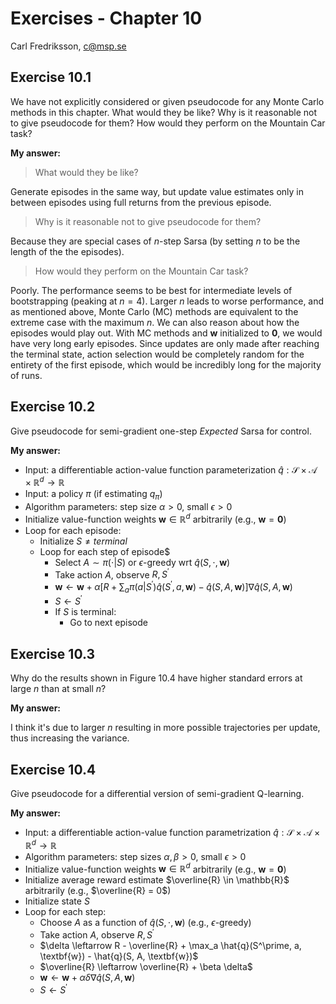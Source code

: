# Exercises - Chapter 10

Carl Fredriksson, c@msp.se

## Exercise 10.1

We have not explicitly considered or given pseudocode for any Monte Carlo methods in this chapter. What would they be like? Why is it reasonable not to give pseudocode for them? How would they perform on the Mountain Car task?

**My answer:**

> What would they be like?

Generate episodes in the same way, but update value estimates only in between episodes using full returns from the previous episode.

> Why is it reasonable not to give pseudocode for them?

Because they are special cases of $n$-step Sarsa (by setting $n$ to be the length of the the episodes).

> How would they perform on the Mountain Car task?

Poorly. The performance seems to be best for intermediate levels of bootstrapping (peaking at $n=4$). Larger $n$ leads to worse performance, and as mentioned above, Monte Carlo (MC) methods are equivalent to the extreme case with the maximum $n$. We can also reason about how the episodes would play out. With MC methods and $\textbf{w}$ initialized to $\textbf{0}$, we would have very long early episodes. Since updates are only made after reaching the terminal state, action selection would be completely random for the entirety of the first episode, which would be incredibly long for the majority of runs.

## Exercise 10.2

Give pseudocode for semi-gradient one-step *Expected* Sarsa for control.

**My answer:**

* Input: a differentiable action-value function parameterization $\hat{q}:\mathcal{S} \times \mathcal{A} \times \mathbb{R}^d \rightarrow \mathbb{R}$
* Input: a policy $\pi$ (if estimating $q_\pi$)
* Algorithm parameters: step size $\alpha > 0$, small $\epsilon > 0$
* Initialize value-function weights $\textbf{w} \in \mathbb{R}^d$ arbitrarily (e.g., $\textbf{w} = \textbf{0}$)
* Loop for each episode:
  * Initialize $S \not ={terminal}$
  * Loop for each step of episode$
    * Select $A \sim \pi(\cdot|S)$ or $\epsilon$-greedy wrt $\hat{q}(S,\cdot,\textbf{w})$
    * Take action $A$, observe $R, S^\prime$
    * $\textbf{w} \leftarrow \textbf{w} + \alpha \big[R + \sum_a \pi(a|S^\prime) \hat{q}(S^\prime,a,\textbf{w}) - \hat{q}(S,A,\textbf{w})\big] \nabla \hat{q}(S,A,\textbf{w})$
    * $S \leftarrow S^\prime$
    * If $S$ is terminal:
      * Go to next episode

## Exercise 10.3

Why do the results shown in Figure 10.4 have higher standard errors at large $n$ than at small $n$?

**My answer:**

I think it's due to larger $n$ resulting in more possible trajectories per update, thus increasing the variance.

## Exercise 10.4

Give pseudocode for a differential version of semi-gradient Q-learning.

**My answer:**

* Input: a differentiable action-value function parametrization $\hat{q}:\mathcal{S} \times \mathcal{A} \times \mathbb{R}^d \rightarrow \mathbb{R}$
* Algorithm parameters: step sizes $\alpha,\beta > 0$, small $\epsilon > 0$
* Initialize value-function weights $\textbf{w} \in \mathbb{R}^d$ arbitrarily (e.g., $\textbf{w} = \textbf{0}$)
* Initialize average reward estimate $\overline{R} \in \mathbb{R}$ arbitrarily (e.g., $\overline{R} = 0$)
* Initialize state $S$
* Loop for each step:
  * Choose $A$ as a function of $\hat{q}(S,\cdot,\textbf{w})$ (e.g., $\epsilon$-greedy)
  * Take action $A$, observe $R,S^\prime$
  * $\delta \leftarrow R - \overline{R} + \max_a \hat{q}(S^\prime, a, \textbf{w}) - \hat{q}(S, A, \textbf{w})$
  * $\overline{R} \leftarrow \overline{R} + \beta \delta$
  * $\textbf{w} \leftarrow \textbf{w} + \alpha \delta \nabla \hat{q}(S,A,\textbf{w})$
  * $S \leftarrow S^\prime$
